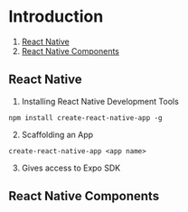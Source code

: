# Introduction
1. [React Native](#react-native)
2. [React Native Components](#react-native-components)

## React Native
1. Installing React Native Development Tools
```shell
npm install create-react-native-app -g
```
2. Scaffolding an App
```shell
create-react-native-app <app name>
```
3. Gives access to Expo SDK

## React Native Components

